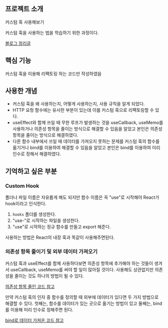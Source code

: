 ## 프로젝트 소개

커스텀 훅 사용해보기

커스텀 훅을 사용하는 법을 학습하기 위한 과정이다.

[블로그 정리글](https://jhan117.github.io/react/react-learn11/)

## 핵심 기능

커스텀 훅을 이용해 리팩토링 하는 코드만 작성하였음

## 사용한 개념

- 커스텀 훅을 왜 사용하는지, 어떻게 사용하는지, 사용 규칙을 알게 되었다.
- HTTP 요청 함수에는 유사한 부분이 있는데 이를 커스텀 훅으로 리팩토링할 수 있다.
- useEffect와 함께 쓰일 때 무한 루프가 발생하는 것을 useCallback, useMemo를 사용하거나 의존성 항목을 줄이는 방식으로 해결할 수 있음을 알았고 본인은 의존성 항목을 줄이는 방식으로 해결하였다.
- 다른 함수 내부에서 쓰일 때 데이터를 가져오지 못하는 문제를 커스텀 훅의 함수를 옮기거나 bind를 이용하여 해결할 수 있음을 알았고 본인은 bind를 이용하여 미리 인수로 정해서 해결하였다.

## 기억하고 싶은 부분

### Custom Hook

폴더나 파일 이름은 자유롭게 해도 되지만 함수 이름은 꼭 "use"로 시작해야 React가 hook이라고 인식한다.

1. `hooks` 폴더를 생성한다.
2. "use-"로 시작하는 파일을 생성한다.
3. "use"로 시작하는 정규 함수를 만들고 export 해준다.

사용하는 방법은 React의 내장 훅과 똑같이 사용해주면된다.

### 의존성 항목 줄이기 및 외부 데이터 가져오기

커스텀 훅과 useEffect를 함께 사용하다보면 의존성 항목에 추가해야 하는 것들이 생겨서 useCallback, useMemo를 써야 할 일이 많아질 것이다. 사용해도 상관없지만 의존성을 줄이는 것도 하나의 방법이 될 수 있다.

[의존성 항목 줄인 코드 참고](https://github.com/jhan117/react-practice-projects/commit/e059e30e92815c7c873353c52d3bb8dabbabdf61)

만약 커스텀 훅의 인자 중 함수를 정의할 때 외부에 데이터가 있다면 두 가지 방법으로 해결할 수 있다. 첫째는, 함수를 데이터가 있는 곳으로 옮기는 방법이 있고 둘째는, bind를 이용해 미리 인수로 정해주면 된다.

[bind로 데이터 가져온 코드 참고](https://github.com/jhan117/react-practice-projects/commit/9815b6ddb2dc46c69e7869c62ac5c4f6049efa09)
